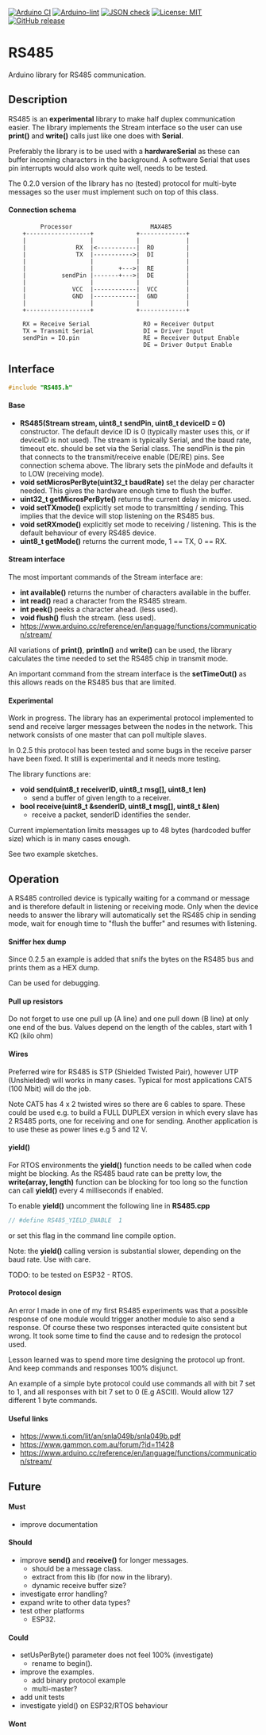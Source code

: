 
[![Arduino CI](https://github.com/RobTillaart/RS485/workflows/Arduino%20CI/badge.svg)](https://github.com/marketplace/actions/arduino_ci)
[![Arduino-lint](https://github.com/RobTillaart/RS485/actions/workflows/arduino-lint.yml/badge.svg)](https://github.com/RobTillaart/RS485/actions/workflows/arduino-lint.yml)
[![JSON check](https://github.com/RobTillaart/RS485/actions/workflows/jsoncheck.yml/badge.svg)](https://github.com/RobTillaart/RS485/actions/workflows/jsoncheck.yml)
[![License: MIT](https://img.shields.io/badge/license-MIT-green.svg)](https://github.com/RobTillaart/RS485/blob/master/LICENSE)
[![GitHub release](https://img.shields.io/github/release/RobTillaart/RS485.svg?maxAge=3600)](https://github.com/RobTillaart/RS485/releases)


# RS485

Arduino library for RS485 communication.


## Description

RS485 is an **experimental** library to make half duplex communication easier.
The library implements the Stream interface so the user can use
**print()** and **write()** calls just like one does with **Serial**.

Preferably the library is to be used with a **hardwareSerial** as these 
can buffer incoming characters in the background. 
A software Serial that uses pin interrupts would also work quite well,
needs to be tested.

The 0.2.0 version of the library has no (tested) protocol for multi-byte 
messages so the user must implement such on top of this class.


#### Connection schema

```
         Processor                      MAX485
    +------------------+            +-------------+
    |                  |            |             |
    |              RX  |<-----------|  RO         |
    |              TX  |----------->|  DI         |
    |                  |            |             |
    |                  |       +--->|  RE         |
    |          sendPin |-------+--->|  DE         |
    |                  |            |             |
    |             VCC  |------------|  VCC        |
    |             GND  |------------|  GND        |
    |                  |            |             |
    +------------------+            +-------------+
   
    RX = Receive Serial               RO = Receiver Output
    TX = Transmit Serial              DI = Driver Input
    sendPin = IO.pin                  RE = Receiver Output Enable
                                      DE = Driver Output Enable
```


## Interface

```cpp
#include "RS485.h"
```


#### Base

- **RS485(Stream stream, uint8_t sendPin, uint8_t deviceID = 0)** constructor.
The default device ID is 0 (typically master uses this, or if deviceID is not used).
The stream is typically Serial, and the baud rate, timeout etc. should be set 
via the Serial class. 
The sendPin is the pin that connects to the transmit/receive enable (DE/RE) pins.
See connection schema above.
The library sets the pinMode and defaults it to LOW (receiving mode).
- **void setMicrosPerByte(uint32_t baudRate)** set the delay per character needed.
This gives the hardware enough time to flush the buffer. 
- **uint32_t getMicrosPerByte()** returns the current delay in micros used.
- **void setTXmode()** explicitly set mode to transmitting / sending.
This implies that the device will stop listening on the RS485 bus.
- **void setRXmode()** explicitly set mode to receiving / listening.
This is the default behaviour of every RS485 device.
- **uint8_t getMode()** returns the current mode, 1 == TX, 0 == RX.


#### Stream interface

The most important commands of the Stream interface are:

- **int available()** returns the number of characters available in the buffer.
- **int read()** read a character from the RS485 stream.
- **int peek()** peeks a character ahead. (less used).
- **void flush()** flush the stream. (less used).
- https://www.arduino.cc/reference/en/language/functions/communication/stream/

All variations of **print()**, **println()** and **write()** can be used,
the library calculates the time needed to set the RS485 chip in transmit mode.

An important command from the stream interface is the **setTimeOut()** as
this allows reads on the RS485 bus that are limited.


#### Experimental

Work in progress. The library has an experimental protocol implemented to
send and receive larger messages between the nodes in the network. 
This network consists of one master that can poll multiple slaves. 

In 0.2.5 this protocol has been tested and some bugs in the receive parser
have been fixed. It still is experimental and it needs more testing.

The library functions are:
- **void send(uint8_t receiverID, uint8_t msg[], uint8_t len)**
  - send a buffer of given length to a receiver.
- **bool receive(uint8_t &senderID, uint8_t msg[], uint8_t &len)**
  - receive a packet, senderID identifies the sender. 

Current implementation limits messages up to 48 bytes (hardcoded buffer size)
which is in many cases enough.

See two example sketches.


## Operation

A RS485 controlled device is typically waiting for a command or message 
and is therefore default in listening or receiving mode. Only when
the device needs to answer the library will automatically set the RS485 
chip in sending mode, wait for enough time to "flush the buffer" and 
resumes with listening.


#### Sniffer hex dump

Since 0.2.5 an example is added that snifs the bytes on the RS485 bus 
and prints them as a HEX dump.

Can be used for debugging.


#### Pull up resistors

Do not forget to use one pull up (A line) and one pull down (B line) 
at only one end of the bus.
Values depend on the length of the cables, start with 1 KΩ (kilo ohm)


#### Wires

Preferred wire for RS485 is STP (Shielded Twisted Pair), however 
UTP (Unshielded) will works in many cases.
Typical for most applications CAT5 (100 Mbit) will do the job.

Note CAT5 has 4 x 2 twisted wires so there are 6 cables to spare.
These could be used e.g. to build a FULL DUPLEX version in which
every slave has 2 RS485 ports, one for receiving and one for sending.
Another application is to use these as power lines e.g 5 and 12 V.


#### yield()

For RTOS environments the **yield()** function needs to be called 
when code might be blocking. As the RS485 baud rate can be pretty low, 
the **write(array, length)** function can be blocking for too long 
so the function can call **yield()** every 4 milliseconds if enabled.

To enable **yield()** uncomment the following line in **RS485.cpp**

```cpp
// #define RS485_YIELD_ENABLE  1
```

or set this flag in the command line compile option.

Note: the **yield()** calling version is substantial slower, depending 
on the baud rate. Use with care.

TODO: to be tested on ESP32 - RTOS.


#### Protocol design

An error I made in one of my first RS485 experiments was that a possible
response of one module would trigger another module to also send a response.
Of course these two responses interacted quite consistent but wrong.
It took some time to find the cause and to redesign the protocol used.

Lesson learned was to spend more time designing the protocol up front.
And keep commands and responses 100% disjunct.

An example of a simple byte protocol could use commands all with 
bit 7 set to 1, and all responses with bit 7 set to 0 (E.g ASCII).
Would allow 127 different 1 byte commands.


#### Useful links

- https://www.ti.com/lit/an/snla049b/snla049b.pdf
- https://www.gammon.com.au/forum/?id=11428
- https://www.arduino.cc/reference/en/language/functions/communication/stream/


## Future

#### Must

- improve documentation


#### Should

- improve **send()** and **receive()** for longer messages.
  - should be a message class.
  - extract from this lib (for now in the library).
  - dynamic receive buffer size?
- investigate error handling?
- expand write to other data types?
- test other platforms
  - ESP32.


#### Could

- setUsPerByte() parameter does not feel 100% (investigate)
  - rename to begin().
- improve the examples.
  - add binary protocol example
  - multi-master?
- add unit tests
- investigate yield() on ESP32/RTOS behaviour


#### Wont


